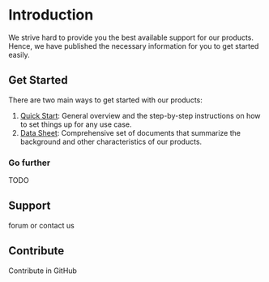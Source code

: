 # Introduction
We strive hard to provide you the best available support for our products. Hence, we have published the necessary information for you to get started easily.

## Get Started
There are two main ways to get started with our products:

1. [Quick Start](quick-start): General overview and the step-by-step instructions on how to set things up for any use case.
2. [Data Sheet](data-sheet/): Comprehensive set of documents that summarize the background and other characteristics of our products.

### Go further
TODO

## Support
forum or contact us

## Contribute
Contribute in GitHub
